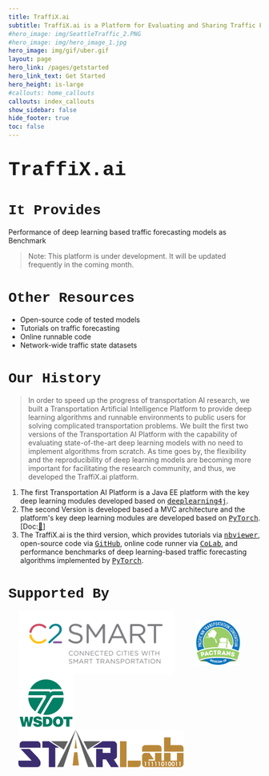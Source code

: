 ```yaml
---
title: TraffiX.ai
subtitle: TraffiX.ai is a Platform for Evaluating and Sharing Traffic Forecasting Datasets and Models
#hero_image: img/SeattleTraffic_2.PNG
#hero_image: img/hero_image_1.jpg
hero_image: img/gif/uber.gif
layout: page
hero_link: /pages/getstarted
hero_link_text: Get Started
hero_height: is-large
#callouts: home_callouts
callouts: index_callouts
show_sidebar: false
hide_footer: true
toc: false
---
```




# <span style="font-family:Courier; font-size:1.4em;">TraffiX.ai</span>

# <span style="font-family:Courier; font-size:1em;">It Provides</span>
Performance of <highlight>deep learning</highlight> based <highlight>traffic forecasting</highlight> models as <highlight>Benchmark</highlight>
> Note: This platform is under development. It will be updated frequently in the coming month.

# <span style="font-family:Courier; font-size:1em;">Other Resources</span>
* Open-source code of tested models 
* Tutorials on traffic forecasting
* Online runnable code 
* Network-wide traffic state datasets

# <span style="font-family:Courier; font-size:1em;">Our History</span>
> In order to speed up the progress of transportation AI research, we built a Transportation Artificial Intelligence Platform to provide deep learning algorithms and runnable environments to public users for solving complicated transportation problems. We built the first two versions of the Transportation AI Platform with the capability of evaluating state-of-the-art deep learning models with no need to implement algorithms from scratch. As time goes by, the flexibility and the reproducibility of deep learning models are becoming more important for facilitating the research community, and thus, we developed the TraffiX.ai platform.

1. The first Transportation AI Platform is a Java EE platform with the key deep learning modules developed based on [<kbd>deeplearning4j</kbd>](http://deeplearning4j.org/).
2. The second Version is developed based a MVC architecture and the platform's key deep learning modules are developed based on [<kbd>PyTorch</kbd>](https://pytorch.org/). [Doc:[📰](http://c2smart.engineering.nyu.edu/2019/04/19/an-artificial-intelligence-platform-for-network-wide-congestion-detection-and-prediction-using-multi-source-data-2/)]
3. The <TraffiX>TraffiX.ai</TraffiX> is the third version, which provides tutorials via [<kbd>nbviewer</kbd>](https://github.com/jupyter/nbviewer), open-source code via [<kbd>GitHub</kbd>](https://github.com/zhiyongc/TRAFFIX), online code runner via [<kbd>CoLab</kbd>](https://colab.research.google.com/notebooks/welcome.ipynb), and performance benchmarks of deep learning-based traffic forecasting algorithms implemented by [<kbd>PyTorch</kbd>](https://pytorch.org/). 


<!-- ![dl4j](img/logos/dl4j.png) -->




# <span style="font-family:Courier; font-size:1em;">Supported By</span>

<a href="http://c2smart.engineering.nyu.edu/"><img src="img/Sponsor/C2SMART.png" align="center" width="310" hspace="20" ></a>
<a href="http://depts.washington.edu/pactrans/"><img src="img/Sponsor/PacTrans.png" align="center" width="90"  hspace="20"></a>
<a href="http://www.wsdot.wa.gov/"><img src="img/Sponsor/wsdot.png" align="center" width="110"  hspace="20"></a>
<a href="http://www.uwstarlab.org/"><img src="img/Sponsor/STARLab.png" align="center" width="330"  hspace="20"></a>	

<!-- <figure>
	<a href="http://c2smart.engineering.nyu.edu/">
		<img src="{{ site.baseurl }}/img/sponsor/c2smart.png" align="center" width="310" hspace="20" style="display: inline-block" >
	</a>
	<a href="http://depts.washington.edu/pactrans/">
		<img src="img/sponsor/pactrans.png" align="center" width="90"  hspace="20" style="display: inline-block" >
	</a>
	<a href="http://www.wsdot.wa.gov/">
		<img src="img/sponsor/wsdot.png" align="center" width="110"  hspace="20" style="display: inline-block" >
	</a>
	<a href="http://www.uwstarlab.org/">
		<img src="img/sponsor/STARLab.png" align="center" width="330"  hspace="20" style="display: inline-block" >
	</a>	
</figure> -->